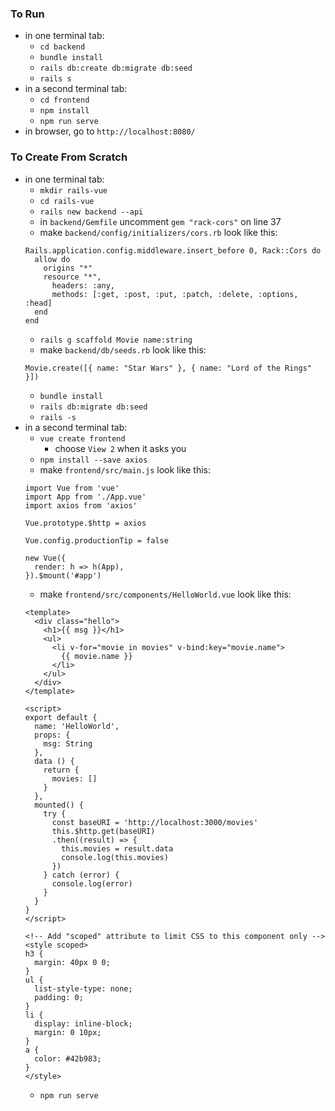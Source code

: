 ### To Run
- in one terminal tab:
  - `cd backend`
  - `bundle install`
  - `rails db:create db:migrate db:seed`
  - `rails s`
- in a second terminal tab:
  - `cd frontend`
  - `npm install`
  - `npm run serve`
- in browser, go to `http://localhost:8080/`

### To Create From Scratch
- in one terminal tab:
  - `mkdir rails-vue`
  - `cd rails-vue`
  - `rails new backend --api`
  - in `backend/Gemfile` uncomment `gem "rack-cors"` on line 37
  - make `backend/config/initializers/cors.rb` look like this:
  ```
  Rails.application.config.middleware.insert_before 0, Rack::Cors do
    allow do
      origins "*"
      resource "*",
        headers: :any,
        methods: [:get, :post, :put, :patch, :delete, :options, :head]
    end
  end
  ```
  - `rails g scaffold Movie name:string`
  - make `backend/db/seeds.rb` look like this:
  ```
  Movie.create([{ name: "Star Wars" }, { name: "Lord of the Rings" }])
  ```
  - `bundle install`
  - `rails db:migrate db:seed`
  - `rails -s`
- in a second terminal tab:
  - `vue create frontend`
    - choose `View 2` when it asks you
  - `npm install --save axios`
  - make `frontend/src/main.js` look like this:
  ```
  import Vue from 'vue'
  import App from './App.vue'
  import axios from 'axios'

  Vue.prototype.$http = axios

  Vue.config.productionTip = false

  new Vue({
    render: h => h(App),
  }).$mount('#app')
  ```
  - make `frontend/src/components/HelloWorld.vue` look like this:
  ```
  <template>
    <div class="hello">
      <h1>{{ msg }}</h1>
      <ul>
        <li v-for="movie in movies" v-bind:key="movie.name">
          {{ movie.name }}
        </li>
      </ul>
    </div>
  </template>

  <script>
  export default {
    name: 'HelloWorld',
    props: {
      msg: String
    },
    data () {
      return {
        movies: []
      }
    },
    mounted() {
      try {
        const baseURI = 'http://localhost:3000/movies'
        this.$http.get(baseURI)
        .then((result) => {
          this.movies = result.data
          console.log(this.movies)
        })
      } catch (error) {
        console.log(error)
      }
    }
  }
  </script>

  <!-- Add "scoped" attribute to limit CSS to this component only -->
  <style scoped>
  h3 {
    margin: 40px 0 0;
  }
  ul {
    list-style-type: none;
    padding: 0;
  }
  li {
    display: inline-block;
    margin: 0 10px;
  }
  a {
    color: #42b983;
  }
  </style>
  ```
  - `npm run serve`